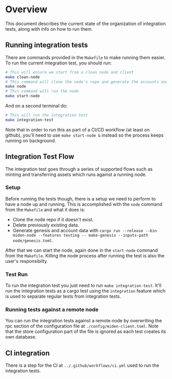 # Overview

This document describes the current state of the organization of integration tests, along with info on how to run them.

## Running integration tests

There are commands provided in the `Makefile` to make running them easier. To run the current integration test, you should run:

```bash
# This will ensure we start from a clean node and client
make clean-node
# This command will clone the node's repo and generate the accounts and genesis files
make node
# This command will run the node
make start-node
```

And on a second terminal do:

```bash
# This will run the integration test 
make integration-test
```

Note that in order to run this as part of a CI/CD workflow (at least on github), you'll need to use `make start-node &` instead so the process keeps running on background.

## Integration Test Flow

The integration test goes through a series of supported flows such as minting and transferring assets which runs against a running node. 

### Setup

Before running the tests though, there is a setup we need to perform to have a node up and running. This is accomplished with the `node` command from the `Makefile` and what it does is:

- Clone the node repo if it doesn't exist.
- Delete previously existing data.
- Generate genesis and account data with `cargo run --release --bin miden-node --features testing -- make-genesis --inputs-path node/genesis.toml`.

After that we can start the node, again done in the `start-node` command from the `Makefile`. Killing the node process after running the test is also the user's responsibilty.

### Test Run

To run the integration test you just need to run `make integration-test`. It'll run the integration tests as a cargo test using the `integration` feature which is used to separate regular tests from integration tests.

### Running tests against a remote node

You can run the integration tests against a remote node by overwriting the rpc section of the configuration file at `./config/miden-client.toml`. Note that the store configuration part of the file is ignored as each test creates its own database.

## CI integration

There is a step for the CI at `../.github/workflows/ci.yml` used to run the integration tests.
